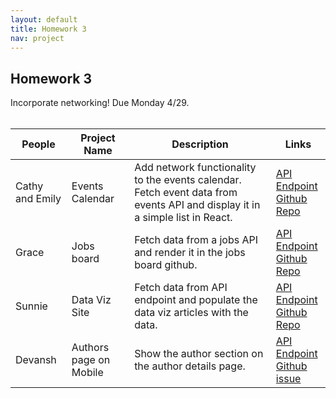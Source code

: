 ```yaml
---
layout: default
title: Homework 3
nav: project
---
```


## Homework 3
Incorporate networking! Due Monday 4/29.
<br><br>

| People    | Project Name  | Description | Links |
| ------- | ------ | ------- | ---- |
| Cathy and Emily | Events Calendar | Add network functionality to the events calendar. Fetch event data from events API and display it in a simple list in React. | [API Endpoint](https://api.trade.gov/v1/trade_events/search?api_key=d0lmowK8tvxPixAfm9sKOd_f&q=technology)<br>[Github Repo](https://github.com/TheStanfordDaily/events-calendar) |
| Grace| Jobs board | Fetch data from a jobs API and render it in the jobs board github. | [API Endpoint](https://jobs.search.gov/jobs/search.json?query=nursing+jobs)<br>[Github Repo](https://github.com/TheStanfordDaily/jobs-board) |
| Sunnie | Data Viz Site | Fetch data from API endpoint and populate the data viz articles with the data. | [API Endpoint](https://www.stanforddaily.com/wp-json/wp/v2/posts)<br>[Github Repo](https://github.com/TheStanfordDaily/94305)
| Devansh | Authors page on Mobile | Show the author section on the author details page. | [API Endpoint](https://www.stanforddaily.com/wp-json/tsd/v1/authors/1002127)<br>[Github issue](https://github.com/TheStanfordDaily/StanfordDaily_Mobile/issues/196)